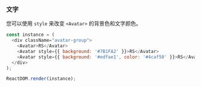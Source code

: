 ### 文字

您可以使用 `style` 来改变 `<Avatar>` 的背景色和文字颜色。

<!--start-code-->

```js
const instance = (
  <div className="avatar-group">
    <Avatar>RS</Avatar>
    <Avatar style={{ background: '#7B1FA2' }}>RS</Avatar>
    <Avatar style={{ background: '#edfae1', color: '#4caf50' }}>RS</Avatar>
  </div>
);

ReactDOM.render(instance);
```

<!--end-code-->

